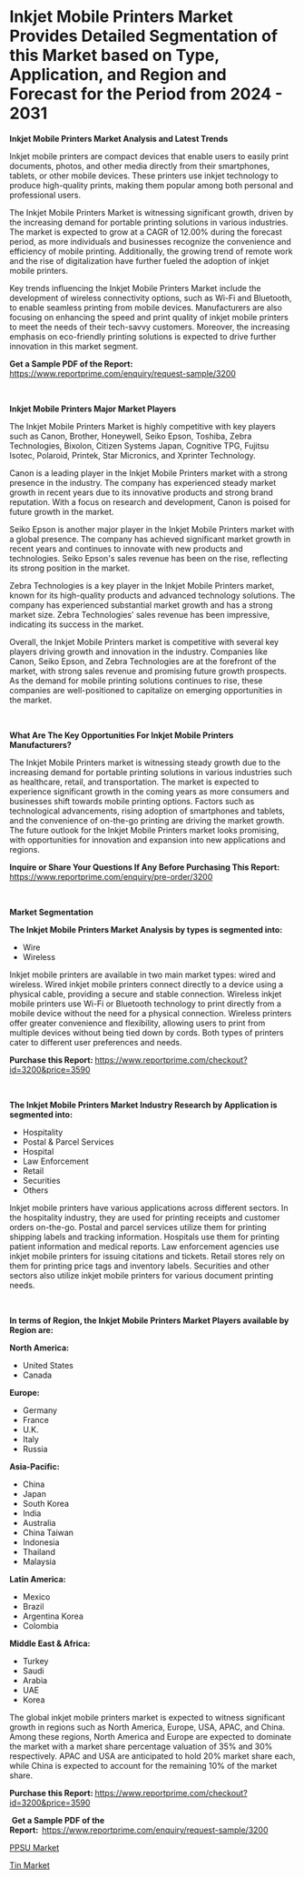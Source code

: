 <p><h1>Inkjet Mobile Printers Market Provides Detailed Segmentation of this Market based on Type, Application, and Region and Forecast for the Period from 2024 - 2031</h1></p><p><strong>Inkjet Mobile Printers Market Analysis and Latest Trends</strong></p>
<p><p>Inkjet mobile printers are compact devices that enable users to easily print documents, photos, and other media directly from their smartphones, tablets, or other mobile devices. These printers use inkjet technology to produce high-quality prints, making them popular among both personal and professional users.</p><p>The Inkjet Mobile Printers Market is witnessing significant growth, driven by the increasing demand for portable printing solutions in various industries. The market is expected to grow at a CAGR of 12.00% during the forecast period, as more individuals and businesses recognize the convenience and efficiency of mobile printing. Additionally, the growing trend of remote work and the rise of digitalization have further fueled the adoption of inkjet mobile printers.</p><p>Key trends influencing the Inkjet Mobile Printers Market include the development of wireless connectivity options, such as Wi-Fi and Bluetooth, to enable seamless printing from mobile devices. Manufacturers are also focusing on enhancing the speed and print quality of inkjet mobile printers to meet the needs of their tech-savvy customers. Moreover, the increasing emphasis on eco-friendly printing solutions is expected to drive further innovation in this market segment.</p></p>
<p><strong>Get a Sample PDF of the Report:&nbsp;</strong> <a href="https://www.reportprime.com/enquiry/request-sample/3200">https://www.reportprime.com/enquiry/request-sample/3200</a></p>
<p>&nbsp;</p>
<p><strong>Inkjet Mobile Printers Major Market Players</strong></p>
<p><p>The Inkjet Mobile Printers Market is highly competitive with key players such as Canon, Brother, Honeywell, Seiko Epson, Toshiba, Zebra Technologies, Bixolon, Citizen Systems Japan, Cognitive TPG, Fujitsu Isotec, Polaroid, Printek, Star Micronics, and Xprinter Technology.</p><p>Canon is a leading player in the Inkjet Mobile Printers market with a strong presence in the industry. The company has experienced steady market growth in recent years due to its innovative products and strong brand reputation. With a focus on research and development, Canon is poised for future growth in the market.</p><p>Seiko Epson is another major player in the Inkjet Mobile Printers market with a global presence. The company has achieved significant market growth in recent years and continues to innovate with new products and technologies. Seiko Epson's sales revenue has been on the rise, reflecting its strong position in the market.</p><p>Zebra Technologies is a key player in the Inkjet Mobile Printers market, known for its high-quality products and advanced technology solutions. The company has experienced substantial market growth and has a strong market size. Zebra Technologies' sales revenue has been impressive, indicating its success in the market.</p><p>Overall, the Inkjet Mobile Printers market is competitive with several key players driving growth and innovation in the industry. Companies like Canon, Seiko Epson, and Zebra Technologies are at the forefront of the market, with strong sales revenue and promising future growth prospects. As the demand for mobile printing solutions continues to rise, these companies are well-positioned to capitalize on emerging opportunities in the market.</p></p>
<p>&nbsp;</p>
<p><strong>What Are The Key Opportunities For Inkjet Mobile Printers Manufacturers?</strong></p>
<p><p>The Inkjet Mobile Printers market is witnessing steady growth due to the increasing demand for portable printing solutions in various industries such as healthcare, retail, and transportation. The market is expected to experience significant growth in the coming years as more consumers and businesses shift towards mobile printing options. Factors such as technological advancements, rising adoption of smartphones and tablets, and the convenience of on-the-go printing are driving the market growth. The future outlook for the Inkjet Mobile Printers market looks promising, with opportunities for innovation and expansion into new applications and regions.</p></p>
<p><strong>Inquire or Share Your Questions If Any Before Purchasing This Report:</strong> <a href="https://www.reportprime.com/enquiry/pre-order/3200">https://www.reportprime.com/enquiry/pre-order/3200</a></p>
<p>&nbsp;</p>
<p><strong>Market Segmentation</strong></p>
<p><strong>The Inkjet Mobile Printers Market Analysis by types is segmented into:</strong></p>
<p><ul><li>Wire</li><li>Wireless</li></ul></p>
<p><p>Inkjet mobile printers are available in two main market types: wired and wireless. Wired inkjet mobile printers connect directly to a device using a physical cable, providing a secure and stable connection. Wireless inkjet mobile printers use Wi-Fi or Bluetooth technology to print directly from a mobile device without the need for a physical connection. Wireless printers offer greater convenience and flexibility, allowing users to print from multiple devices without being tied down by cords. Both types of printers cater to different user preferences and needs.</p></p>
<p><strong>Purchase this Report:&nbsp;</strong><a href="https://www.reportprime.com/checkout?id=3200&price=3590">https://www.reportprime.com/checkout?id=3200&price=3590</a></p>
<p>&nbsp;</p>
<p><strong>The Inkjet Mobile Printers Market Industry Research by Application is segmented into:</strong></p>
<p><ul><li>Hospitality</li><li>Postal & Parcel Services</li><li>Hospital</li><li>Law Enforcement</li><li>Retail</li><li>Securities</li><li>Others</li></ul></p>
<p><p>Inkjet mobile printers have various applications across different sectors. In the hospitality industry, they are used for printing receipts and customer orders on-the-go. Postal and parcel services utilize them for printing shipping labels and tracking information. Hospitals use them for printing patient information and medical reports. Law enforcement agencies use inkjet mobile printers for issuing citations and tickets. Retail stores rely on them for printing price tags and inventory labels. Securities and other sectors also utilize inkjet mobile printers for various document printing needs.</p></p>
<p>&nbsp;</p>
<p><strong>In terms of Region, the Inkjet Mobile Printers Market Players available by Region are:</strong></p>
<p>
    <p> <strong> North America: </strong>
        <ul>
            <li>United States</li>
            <li>Canada</li>
        </ul>
        </p> 
    <p> <strong> Europe: </strong>
        <ul>
            <li>Germany</li>
            <li>France</li>
            <li>U.K.</li>
            <li>Italy</li>
            <li>Russia</li>
        </ul>
        </p> 
    <p> <strong> Asia-Pacific: </strong>
        <ul>
            <li>China</li>
            <li>Japan</li>
            <li>South Korea</li>
            <li>India</li>
            <li>Australia</li>
            <li>China Taiwan</li>
            <li>Indonesia</li>
            <li>Thailand</li>
            <li>Malaysia</li>
        </ul>
        </p> 
    <p> <strong> Latin America: </strong>
        <ul>
            <li>Mexico</li>
            <li>Brazil</li>
            <li>Argentina Korea</li>
            <li>Colombia</li>
        </ul>
        </p> 
    <p> <strong> Middle East & Africa: </strong>
        <ul>
            <li>Turkey</li>
            <li>Saudi</li>
            <li>Arabia</li>
            <li>UAE</li>
            <li>Korea</li>
        </ul>
    </p>
    </p>
<p><p>The global inkjet mobile printers market is expected to witness significant growth in regions such as North America, Europe, USA, APAC, and China. Among these regions, North America and Europe are expected to dominate the market with a market share percentage valuation of 35% and 30% respectively. APAC and USA are anticipated to hold 20% market share each, while China is expected to account for the remaining 10% of the market share.</p></p>
<p><strong>Purchase this Report: </strong><a href="https://www.reportprime.com/checkout?id=3200&price=3590">https://www.reportprime.com/checkout?id=3200&price=3590</a></p>
<p>&nbsp;<strong>Get a Sample PDF of the Report:&nbsp;&nbsp;</strong><a href="https://www.reportprime.com/enquiry/request-sample/3200">https://www.reportprime.com/enquiry/request-sample/3200</a></p>
<p><strong></strong></p>
<p><p><a href="https://cute-banjo-8ca.notion.site/PPSU-Market-Share-Market-New-Trends-Analysis-Report-By-Type-By-Application-By-End-use-By-Region-2b4ab868097e4dbe9bd6c43e5d2ce993">PPSU Market</a></p><p><a href="https://meowing-lemming-dd3.notion.site/Tin-Market-Size-Share-Trends-Analysis-Report-By-Material-By-Type-By-End-user-By-Region-And-Se-411d6bc598e840939219b87c54666785">Tin Market</a></p></p>